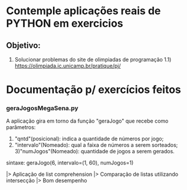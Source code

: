 # Contemple aplicações reais de PYTHON em exercicios 


## Objetivo:
  1) Solucionar problemas do site de olimpiadas de programação
    1.1) https://olimpiada.ic.unicamp.br/pratique/pj/

# Documentação p/ exercícios feitos

### geraJogosMegaSena.py
A aplicação gira em torno da função "geraJogo" que recebe como parâmetros:
1) "qntd"(posicional): indica a quantidade de números por jogo; 
2) "intervalo"(Nomeado): qual a faixa de números a serem sorteados; 
3)"numJogos"(Nomeado): quantidade de jogos a serem gerados.

sintaxe: geraJogo(6, intervalo=(1, 60), numJogos=1)

  |> Aplicação de list comprehension
  |> Comparação de listas utilizando intersecção
  |> Bom desempenho
